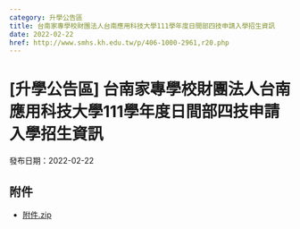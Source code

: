 ```yaml
---
category: 升學公告區
title: 台南家專學校財團法人台南應用科技大學111學年度日間部四技申請入學招生資訊
date: 2022-02-22
href: http://www.smhs.kh.edu.tw/p/406-1000-2961,r20.php
---
```


# [升學公告區] 台南家專學校財團法人台南應用科技大學111學年度日間部四技申請入學招生資訊

發布日期：2022-02-22

<div><div></div><div></div></div>

## 附件

- [附件.zip](https://www.smhs.kh.edu.tw/app/index.php?Action=downloadfile&file=WVhSMFlXTm9MelV4TDNCMFlWOHlOamsxWHpJMU5EQTVORGRmT1RBME5EWXVlbWx3&fname=DGGGROTSYWQO41XX50LKSWHGRK30OOLKDGUWTSKK4125MLVWKPROVTPOUSSSPKPO)
